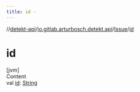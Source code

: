```yaml
---
title: id -
---
```

//[detekt-api](../../index.md)/[io.gitlab.arturbosch.detekt.api](../index.md)/[Issue](index.md)/[id](id.md)



# id  
[jvm]  
Content  
val [id](id.md): [String](https://kotlinlang.org/api/latest/jvm/stdlib/kotlin/-string/index.html)  



